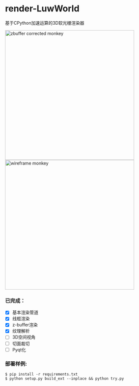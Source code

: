 # render-LuwWorld

基于CPython加速运算的3D软光栅渲染器

<img alt="zbuffer corrected monkey" src="https://github.com/tvytlx/render-py/raw/master/res/monkey_wireframe.png" alt="monkey" width="420"> <img src="https://github.com/tvytlx/render-py/raw/master/res/monkey_zbuffer.png" alt="wireframe monkey" width="420">


### 已完成：
- [x] 基本渲染管道
- [x] 线框渲染
- [x] z-buffer渲染
- [x] 纹理解析
- [ ] 3D空间视角
- [ ] 切面裁切
- [ ] Pyqt化

### 部署样例:

```
$ pip install -r requirements.txt
$ python setup.py build_ext --inplace && python try.py
```
